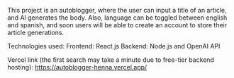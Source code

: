 This project is an autoblogger, where the user can input a title of an article, and AI generates the body. Also, language can be toggled between english and spanish, and soon users will be able to create an account to store their article generations.

Technologies used:
  Frontend: React.js
  Backend: Node.js and OpenAI API

Vercel link (the first search may take a minute due to free-tier backend hosting): https://autoblogger-henna.vercel.app/
